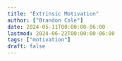 ```yaml
---
title: "Extrinsic Motivation"
author: ["Brandon Cole"]
date: 2024-05-11T00:00:00-06:00
lastmod: 2024-06-22T00:00:00-06:00
tags: ["motivation"]
draft: false
---
```

